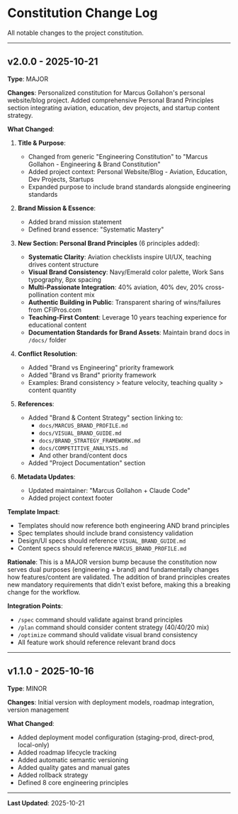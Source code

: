 # Constitution Change Log

All notable changes to the project constitution.

---

## v2.0.0 - 2025-10-21

**Type**: MAJOR

**Changes**: Personalized constitution for Marcus Gollahon's personal website/blog project. Added comprehensive Personal Brand Principles section integrating aviation, education, dev projects, and startup content strategy.

**What Changed**:

1. **Title & Purpose**:
   - Changed from generic "Engineering Constitution" to "Marcus Gollahon - Engineering & Brand Constitution"
   - Added project context: Personal Website/Blog - Aviation, Education, Dev Projects, Startups
   - Expanded purpose to include brand standards alongside engineering standards

2. **Brand Mission & Essence**:
   - Added brand mission statement
   - Defined brand essence: "Systematic Mastery"

3. **New Section: Personal Brand Principles** (6 principles added):
   - **Systematic Clarity**: Aviation checklists inspire UI/UX, teaching drives content structure
   - **Visual Brand Consistency**: Navy/Emerald color palette, Work Sans typography, 8px spacing
   - **Multi-Passionate Integration**: 40% aviation, 40% dev, 20% cross-pollination content mix
   - **Authentic Building in Public**: Transparent sharing of wins/failures from CFIPros.com
   - **Teaching-First Content**: Leverage 10 years teaching experience for educational content
   - **Documentation Standards for Brand Assets**: Maintain brand docs in `/docs/` folder

4. **Conflict Resolution**:
   - Added "Brand vs Engineering" priority framework
   - Added "Brand vs Brand" priority framework
   - Examples: Brand consistency > feature velocity, teaching quality > content quantity

5. **References**:
   - Added "Brand & Content Strategy" section linking to:
     - `docs/MARCUS_BRAND_PROFILE.md`
     - `docs/VISUAL_BRAND_GUIDE.md`
     - `docs/BRAND_STRATEGY_FRAMEWORK.md`
     - `docs/COMPETITIVE_ANALYSIS.md`
     - And other brand/content docs
   - Added "Project Documentation" section

6. **Metadata Updates**:
   - Updated maintainer: "Marcus Gollahon + Claude Code"
   - Added project context footer

**Template Impact**:
- Templates should now reference both engineering AND brand principles
- Spec templates should include brand consistency validation
- Design/UI specs should reference `VISUAL_BRAND_GUIDE.md`
- Content specs should reference `MARCUS_BRAND_PROFILE.md`

**Rationale**:
This is a MAJOR version bump because the constitution now serves dual purposes (engineering + brand) and fundamentally changes how features/content are validated. The addition of brand principles creates new mandatory requirements that didn't exist before, making this a breaking change for the workflow.

**Integration Points**:
- `/spec` command should validate against brand principles
- `/plan` command should consider content strategy (40/40/20 mix)
- `/optimize` command should validate visual brand consistency
- All feature work should reference relevant brand docs

---

## v1.1.0 - 2025-10-16

**Type**: MINOR

**Changes**: Initial version with deployment models, roadmap integration, version management

**What Changed**:
- Added deployment model configuration (staging-prod, direct-prod, local-only)
- Added roadmap lifecycle tracking
- Added automatic semantic versioning
- Added quality gates and manual gates
- Added rollback strategy
- Defined 8 core engineering principles

---

**Last Updated**: 2025-10-21
